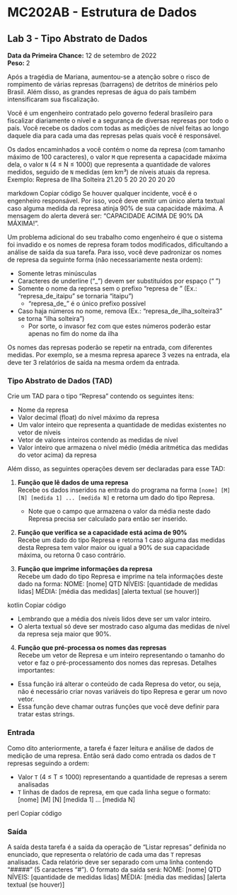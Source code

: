 # MC202AB - Estrutura de Dados

## Lab 3 - Tipo Abstrato de Dados

**Data da Primeira Chance:** 12 de setembro de 2022  
**Peso:** 2

Após a tragédia de Mariana, aumentou-se a atenção sobre o risco de rompimento de várias represas (barragens) de detritos de minérios pelo Brasil. Além disso, as grandes represas de água do país também intensificaram sua fiscalização.

Você é um engenheiro contratado pelo governo federal brasileiro para fiscalizar diariamente o nível e a segurança de diversas represas por todo o país. Você recebe os dados com todas as medições de nível feitas ao longo daquele dia para cada uma das represas pelas quais você é responsável.

Os dados encaminhados a você contém o nome da represa (com tamanho máximo de 100 caracteres), o valor `M` que representa a capacidade máxima dela, o valor `N` (4 ≤ N ≤ 1000) que representa a quantidade de valores medidos, seguido de `N` medidas (em km³) de níveis atuais da represa. Exemplo:
Represa de Ilha Solteira
21.20 5 20 20 20 20 20

markdown
Copiar código
Se houver qualquer incidente, você é o engenheiro responsável. Por isso, você deve emitir um único alerta textual caso alguma medida da represa atinja 90% de sua capacidade máxima. A mensagem do alerta deverá ser: “CAPACIDADE ACIMA DE 90% DA MÁXIMA!”.

Um problema adicional do seu trabalho como engenheiro é que o sistema foi invadido e os nomes de represa foram todos modificados, dificultando a análise de saída da sua tarefa. Para isso, você deve padronizar os nomes de represa da seguinte forma (não necessariamente nesta ordem):
- Somente letras minúsculas
- Caracteres de underline (“_”) devem ser substituídos por espaço (“ ”)
- Somente o nome da represa sem o prefixo “represa de ” (Ex.: “represa_de_itaipu” se tornaria “itaipu”)
  - “represa_de_” é o único prefixo possível
- Caso haja números no nome, remova (Ex.: “represa_de_ilha_solteira3” se torna “ilha solteira”)
  - Por sorte, o invasor fez com que estes números poderão estar apenas no fim do nome da ilha

Os nomes das represas poderão se repetir na entrada, com diferentes medidas. Por exemplo, se a mesma represa aparece 3 vezes na entrada, ela deve ter 3 relatórios de saída na mesma ordem da entrada.

### Tipo Abstrato de Dados (TAD)

Crie um TAD para o tipo “Represa” contendo os seguintes itens:
- Nome da represa
- Valor decimal (float) do nível máximo da represa
- Um valor inteiro que representa a quantidade de medidas existentes no vetor de níveis
- Vetor de valores inteiros contendo as medidas de nível
- Valor inteiro que armazena o nível médio (média aritmética das medidas do vetor acima) da represa

Além disso, as seguintes operações devem ser declaradas para esse TAD:
1. **Função que lê dados de uma represa**  
   Recebe os dados inseridos na entrada do programa na forma `[nome] [M] [N] [medida 1] ... [medida N]` e retorna um dado do tipo Represa.
   - Note que o campo que armazena o valor da média neste dado Represa precisa ser calculado para então ser inserido.

2. **Função que verifica se a capacidade está acima de 90%**  
   Recebe um dado do tipo Represa e retorna 1 caso alguma das medidas desta Represa tem valor maior ou igual a 90% de sua capacidade máxima, ou retorna 0 caso contrário.

3. **Função que imprime informações da represa**  
   Recebe um dado do tipo Represa e imprime na tela informações deste dado na forma:
NOME: [nome]
QTD NÍVEIS: [quantidade de medidas lidas]
MÉDIA: [média das medidas]
[alerta textual (se houver)]

kotlin
Copiar código
- Lembrando que a média dos níveis lidos deve ser um valor inteiro.
- O alerta textual só deve ser mostrado caso alguma das medidas de nível da represa seja maior que 90%.

4. **Função que pré-processa os nomes das represas**  
Recebe um vetor de Represa e um inteiro representando o tamanho do vetor e faz o pré-processamento dos nomes das represas. Detalhes importantes:
- Essa função irá alterar o conteúdo de cada Represa do vetor, ou seja, não é necessário criar novas variáveis do tipo Represa e gerar um novo vetor.
- Essa função deve chamar outras funções que você deve definir para tratar estas strings.

### Entrada

Como dito anteriormente, a tarefa é fazer leitura e análise de dados de medição de uma represa. Então será dado como entrada os dados de `T` represas seguindo a ordem:
- Valor `T` (4 ≤ T ≤ 1000) representando a quantidade de represas a serem analisadas
- `T` linhas de dados de represa, em que cada linha segue o formato:
[nome]
[M] [N] [medida 1] ... [medida N]

perl
Copiar código

### Saída

A saída desta tarefa é a saída da operação de “Listar represas” definida no enunciado, que representa o relatório de cada uma das `T` represas analisadas. Cada relatório deve ser separado com uma linha contendo “#####” (5 caracteres “#”). O formato da saída será:
NOME: [nome]
QTD NÍVEIS: [quantidade de medidas lidas]
MÉDIA: [média das medidas]
[alerta textual (se houver)]
